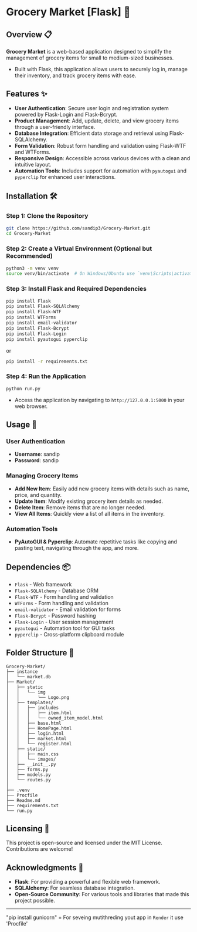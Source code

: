 # Grocery Market [Flask] 🛒

## Overview 📋
**Grocery Market** is a web-based application designed to simplify the management of grocery items for small to medium-sized businesses. 
- Built with Flask, this application allows users to securely log in, manage their inventory, and track grocery items with ease.

## Features ✨
- **User Authentication**: Secure user login and registration system powered by Flask-Login and Flask-Bcrypt.
- **Product Management**: Add, update, delete, and view grocery items through a user-friendly interface.
- **Database Integration**: Efficient data storage and retrieval using Flask-SQLAlchemy.
- **Form Validation**: Robust form handling and validation using Flask-WTF and WTForms.
- **Responsive Design**: Accessible across various devices with a clean and intuitive layout.
- **Automation Tools**: Includes support for automation with `pyautogui` and `pyperclip` for enhanced user interactions.

## Installation 🛠️

### Step 1: Clone the Repository
```bash
git clone https://github.com/sandip3/Grocery-Market.git
cd Grocery-Market
```

### Step 2: Create a Virtual Environment (Optional but Recommended)
```bash
python3 -m venv venv
source venv/bin/activate  # On Windows/Ubuntu use `venv\Scripts\activate`
```


### Step 3: Install Flask and Required Dependencies

```bash
pip install Flask
pip install Flask-SQLAlchemy
pip install Flask-WTF
pip install WTForms
pip install email-validator
pip install Flask-Bcrypt
pip install Flask-Login
pip install pyautogui pyperclip
```
or 

```bash
pip install -r requirements.txt
```

### Step 4: Run the Application
```bash
python run.py
```
- Access the application by navigating to `http://127.0.0.1:5000` in your web browser.

## Usage 🚀

### User Authentication
- **Username**: sandip
- **Password**: sandip

### Managing Grocery Items
- **Add New Item**: Easily add new grocery items with details such as name, price, and quantity.
- **Update Item**: Modify existing grocery item details as needed.
- **Delete Item**: Remove items that are no longer needed.
- **View All Items**: Quickly view a list of all items in the inventory.

### Automation Tools
- **PyAutoGUI & Pyperclip**: Automate repetitive tasks like copying and pasting text, navigating through the app, and more.

## Dependencies 📦
- `Flask` - Web framework
- `Flask-SQLAlchemy` - Database ORM
- `Flask-WTF` - Form handling and validation
- `WTForms` - Form handling and validation
- `email-validator` - Email validation for forms
- `Flask-Bcrypt` - Password hashing
- `Flask-Login` - User session management
- `pyautogui` - Automation tool for GUI tasks
- `pyperclip` - Cross-platform clipboard module

## Folder Structure 📂
```plaintext
Grocery-Market/
├── instance
│   └── market.db
├── Market/
│   ├── static
│   │   └── img
│   │       └── Logo.png
│   ├── templates/
│   │   ├── includes
│   │   │   ├── item.html
│   │   │   └── owned_item_model.html
│   │   ├── base.html
│   │   ├── HomePage.html
│   │   ├── login.html
│   │   ├── market.html
│   │   └── register.html
│   ├── static/
│   │   ├── main.css
│   │   └── images/
│   ├── __init__.py
│   ├── forms.py
│   ├── models.py
│   └── routes.py
│
├── .venv
├── Procfile
├── Readme.md
├── requirements.txt
└── run.py
```

## Licensing 📜
This project is open-source and licensed under the MIT License. Contributions are welcome!

## Acknowledgments 🙏
- **Flask**: For providing a powerful and flexible web framework.
- **SQLAlchemy**: For seamless database integration.
- **Open-Source Community**: For various tools and libraries that made this project possible.

---


"pip install gunicorn" = For seveing mutithreding yout app in `Render` it use 'Procfile'

